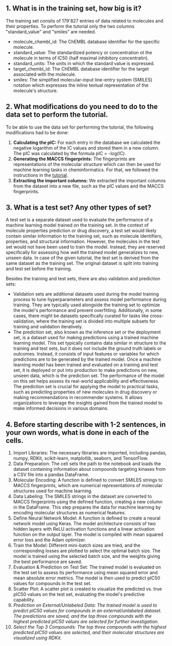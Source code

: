 ## 1. What is in the training set, how big is it?
The training set consits of 179'827 entries of data related to molecules and their properties. To perform the tutorial only the two columns "standard_value" and "smiles" are needed.
* molecule_chembl_id: The ChEMBL database identifier for the specific molecule.
* standard_value: The standardized potency or concentration ot the molecule in terms of IC50 (half maximal inhibitory concentratin).
* standard_units: The units in which the standard value is expressed.
* target_chembl_id: The ChEMBL database identifier for the target associated with the molecule.
* smiles: The simplified molecular-input line-entry system (SMILES) notation which expresses the inline textual representation of the molecule's structure.

## 2. What modifications do you need to do to the data set to perform the tutorial.
To be able to use the data set for performing the tutorial, the following modifications had to be done:
1. **Calculating the pIC:** For each entry in the database we calculated the negative logarithm of the IC values and stored them in a new column. The pIC was calculated by the formula pIC = -log(IC).
2. **Generating the MACCS fingerprints:** The fingerprints are representations of the molecular structure which can then be used for machine learning tasks in cheminformatics. For that, we followed the instructions in the [tutorial](https://projects.volkamerlab.org/teachopencadd/talktorials/T022_ligand_based_screening_neural_network.html).
3. **Extracting the important columns:** We extracted the important columns from the dataset into a new file, such as the pIC values and the MACCS fingerprints.

## 3. What is a test set? Any other types of set?
A test set is a separate dataset used to evaluate the performance of a machine learning model trained on the training set. In the context of molecule properties prediction or drug discovery, a test set would likely contain similar information to the training set, such as molecule identifiers, properties, and structural information. However, the molecules in the test set would not have been used to train the model. Instead, they are reserved specifically for assessing how well the trained model generalizes to new, unseen data. In case of the given tutorial, the test set is derived from the same dataset as the training set. The original dataset is split into training and test set before the training.

Besides the training and test sets, there are also validation and prediction sets:
* Validation sets are additional datasets used during the model training process to tune hyperparameters and assess model performance during training. They are typically used alongside the training set to optimize the model's performance and prevent overfitting. Additionally, in some cases, there might be datasets specifically curated for tasks like cross-validation, where the training set is divided into multiple subsets for training and validation iteratively.
* The prediction set, also known as the inference set or the deployment set, is a dataset used for making predictions using a trained machine learning model. This set typically contains data similar in structure to the training and test sets, but it does not include the ground truth labels or outcomes. Instead, it consists of input features or variables for which predictions are to be generated by the trained model. Once a machine learning model has been trained and evaluated on a training and test set, it is deployed or put into production to make predictions on new, unseen data, which is the prediction set. The performance of the model on this set helps assess its real-world applicability and effectiveness. The prediction set is crucial for applying the model to practical tasks, such as predicting properties of new molecules in drug discovery or making recommendations in recommender systems. It allows organizations to leverage the insights gained from the trained model to make informed decisions in various domains.

## 4. Before starting describe with 1-2 sentences, in your own words, what is done in each of the cells.
1. Import Libraries: The necessary libraries are imported, including pandas, numpy, RDKit, scikit-learn, matplotlib, seaborn, and TensorFlow.
2. Data Preparation: The cell sets the path to the notebook and loads the dataset containing information about compounds targeting kinases from a CSV file into a pandas DataFrame.
3. Molecular Encoding: A function is defined to convert SMILES strings to MACCS fingerprints, which are numerical representations of molecular structures used for machine learning.
4. Data Labeling: The SMILES strings in the dataset are converted to MACCS fingerprints using the defined function, creating a new column in the DataFrame. This step prepares the data for machine learning by encoding molecular structures as numerical features.
5. Define Neural Network Model: A function is defined to create a neural network model using Keras. The model architecture consists of two hidden layers with ReLU activation functions and a linear activation function on the output layer. The model is compiled with mean squared error loss and the Adam optimizer.
6. Train the Model: Different mini-batch sizes are tried, and the corresponding losses are plotted to select the optimal batch size. The model is trained using the selected batch size, and the weights giving the best performance are saved.
7. Evaluation & Prediction on Test Set: The trained model is evaluated on the test set to assess its performance using mean squared error and mean absolute error metrics. The model is then used to predict pIC50 values for compounds in the test set.
8. Scatter Plot: A scatter plot is created to visualize the predicted vs. true pIC50 values on the test set, evaluating the model's predictive capability.
9. *Prediction on External/Unlabeled Data: The trained model is used to predict pIC50 values for compounds in an external/unlabeled dataset. The predictions are saved, and the top three compounds with the highest predicted pIC50 values are selected for further investigation.*
10. *Select the Top 3 Compounds: The top three compounds with the highest predicted pIC50 values are selected, and their molecular structures are visualized using RDKit.*
